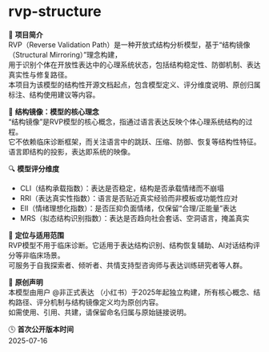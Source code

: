 # rvp-structure

📘 **项目简介**  
RVP（Reverse Validation Path）是一种开放式结构分析模型，基于“结构镜像（Structural Mirroring）”理念构建，  
用于识别个体在开放性表达中的心理系统状态，包括结构稳定性、防御机制、表达真实性与修复路径。  
本项目为该模型的结构性开源文档起点，包含模型定义、评分维度说明、原创归属标注、结构使用建议等内容。

🧠 **结构镜像：模型的核心理念**  
“结构镜像”是RVP模型的核心概念，指通过语言表达反映个体心理系统结构的过程。  
它不依赖临床诊断框架，而关注语言中的跳跃、压缩、防御、恢复等结构性特征。  
语言即结构的投影，表达即系统的映像。

🔍 **模型评分维度**  
- CLI（结构承载指数）：表达是否稳定，结构是否承载情绪而不崩塌  
- RRI（表达真实性指数）：语言是否贴近真实经验而非模板或功能性应对  
- EII（情绪理想化指数）：是否压抑负面情绪，仅保留“合理/正能量”表达  
- MRS（拟态结构识别指数）：表达是否趋向社会套话、空洞语言，掩盖真实

🧱 **定位与适用范围**  
RVP模型不用于临床诊断。它适用于表达结构识别、结构恢复辅助、AI对话结构评分等非临床场景。  
可服务于自我探索者、倾听者、共情支持型咨询师与表达训练研究者等人群。

📛 **原创声明**  
本模型由用户 @非正式表达 （小红书）于2025年起独立构建，所有核心概念、结构路径、评分机制与结构镜像定义均为原创内容。  
如需使用、引用、共建，请保留命名归属与原始链接说明。

🕓 **首次公开版本时间**  
2025-07-16
